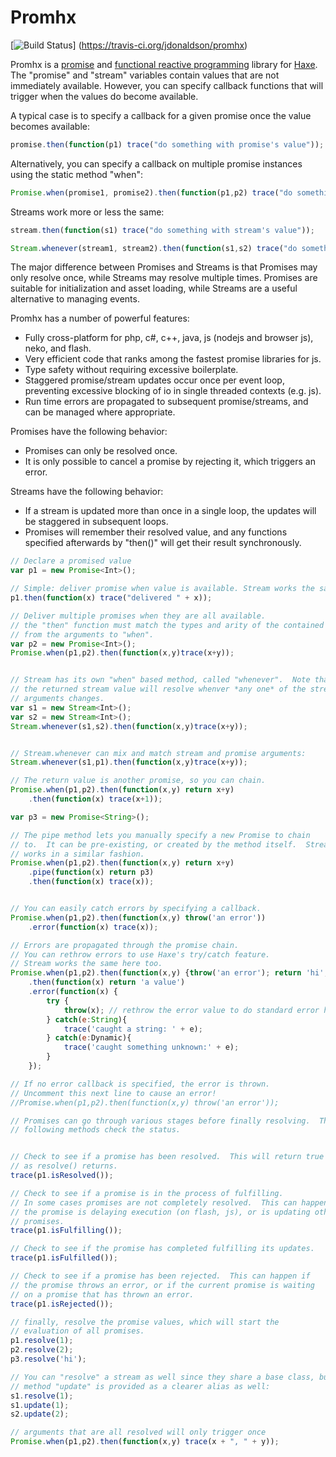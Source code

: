 Promhx
========

[![Build Status](https://travis-ci.org/jdonaldson/promhx.png)]
(https://travis-ci.org/jdonaldson/promhx)

Promhx is a [promise](http://en.wikipedia.org/wiki/Futures_and_promises) and
[functional reactive programming](TODO) library for [Haxe](http://www.haxe.org).
The "promise" and "stream" variables contain values that are not immediately
available. However, you can specify callback functions that will trigger when
the values do become available.

A typical case is to specify a callback for a given promise once the value
becomes available:

```js
promise.then(function(p1) trace("do something with promise's value"));
```

Alternatively, you can specify a callback on multiple promise instances using
the static method "when":

```js
Promise.when(promise1, promise2).then(function(p1,p2) trace("do something with the promise values"));
```

Streams work more or less the same:

```js
stream.then(function(s1) trace("do something with stream's value"));
```

```js
Stream.whenever(stream1, stream2).then(function(s1,s2) trace("do something with the stream values"));
```

The major difference between Promises and Streams is that Promises may only
resolve once, while Streams may resolve multiple times.  Promises are suitable
for initialization and asset loading, while Streams are a useful alternative to
managing events.

Promhx has a number of powerful features:

* Fully cross-platform for php, c#, c++, java, js (nodejs and browser js), neko,
   and flash.
* Very efficient code that ranks among the fastest promise libraries for js.
* Type safety without requiring excessive boilerplate.
* Staggered promise/stream updates occur once per event loop, preventing
excessive blocking of io in single threaded contexts (e.g. js).
* Run time errors are propagated to subsequent promise/streams, and can be
managed where appropriate.

Promises have the following behavior:

* Promises can only be resolved once.
* It is only possible to cancel a promise by rejecting it, which triggers an
  error.

Streams have the following behavior:
* If a stream is updated more than once in a single loop, the updates will be
staggered in subsequent loops.
* Promises will remember their resolved value, and any functions specified
  afterwards by "then()" will get their result synchronously.

```js
// Declare a promised value
var p1 = new Promise<Int>();

// Simple: deliver promise when value is available. Stream works the same.
p1.then(function(x) trace("delivered " + x));

// Deliver multiple promises when they are all available.
// the "then" function must match the types and arity of the contained values
// from the arguments to "when".
var p2 = new Promise<Int>();
Promise.when(p1,p2).then(function(x,y)trace(x+y));


// Stream has its own "when" based method, called "whenever".  Note that
// the returned stream value will resolve whenver *any one* of the stream
// arguments changes.
var s1 = new Stream<Int>();
var s2 = new Stream<Int>();
Stream.whenever(s1,s2).then(function(x,y)trace(x+y));


// Stream.whenever can mix and match stream and promise arguments:
Stream.whenever(s1,p1).then(function(x,y)trace(x+y));

// The return value is another promise, so you can chain.
Promise.when(p1,p2).then(function(x,y) return x+y)
    .then(function(x) trace(x+1));

var p3 = new Promise<String>();

// The pipe method lets you manually specify a new Promise to chain
// to.  It can be pre-existing, or created by the method itself.  Stream
// works in a similar fashion.
Promise.when(p1,p2).then(function(x,y) return x+y)
    .pipe(function(x) return p3)
    .then(function(x) trace(x));


// You can easily catch errors by specifying a callback.
Promise.when(p1,p2).then(function(x,y) throw('an error'))
    .error(function(x) trace(x));

// Errors are propagated through the promise chain.
// You can rethrow errors to use Haxe's try/catch feature.
// Stream works the same here too.
Promise.when(p1,p2).then(function(x,y) {throw('an error'); return 'hi';})
    .then(function(x) return 'a value')
    .error(function(x) {
        try {
            throw(x); // rethrow the error value to do standard error handling
        } catch(e:String){
            trace('caught a string: ' + e);
        } catch(e:Dynamic){
            trace('caught something unknown:' + e);
        }
    });

// If no error callback is specified, the error is thrown.
// Uncomment this next line to cause an error!
//Promise.when(p1,p2).then(function(x,y) throw('an error'));

// Promises can go through various stages before finally resolving.  The
// following methods check the status.


// Check to see if a promise has been resolved.  This will return true as soon
// as resolve() returns.
trace(p1.isResolved());

// Check to see if a promise is in the process of fulfilling.
// In some cases promises are not completely resolved.  This can happen if
// the promise is delaying execution (on flash, js), or is updating other
// promises.
trace(p1.isFulfilling());

// Check to see if the promise has completed fulfilling its updates.
trace(p1.isFulfilled());

// Check to see if a promise has been rejected.  This can happen if
// the promise throws an error, or if the current promise is waiting
// on a promise that has thrown an error.
trace(p1.isRejected());

// finally, resolve the promise values, which will start the
// evaluation of all promises.
p1.resolve(1);
p2.resolve(2);
p3.resolve('hi');

// You can "resolve" a stream as well since they share a base class, but the
// method "update" is provided as a clearer alias as well:
s1.resolve(1);
s1.update(1);
s2.update(2);

// arguments that are all resolved will only trigger once
Promise.when(p1,p2).then(function(x,y) trace(x + ", " + y));

```
